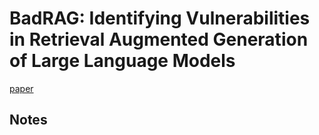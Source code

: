 # BadRAG: Identifying Vulnerabilities in Retrieval Augmented Generation of Large Language Models

[paper](https://www.semanticscholar.org/reader/1027d120189fd6cd9aec1af273cd9a5baaf645d7)

## Notes

